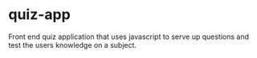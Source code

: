 # quiz-app
Front end quiz application that uses javascript to serve up questions and test the users knowledge on a subject.
